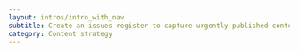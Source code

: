 ```yaml
---
layout: intros/intro_with_nav
subtitle: Create an issues register to capture urgently published content that doesn't meet quality standards. Record the content owner, the issue and the agreed date to resolve the issue.
category: Content strategy
---
```

